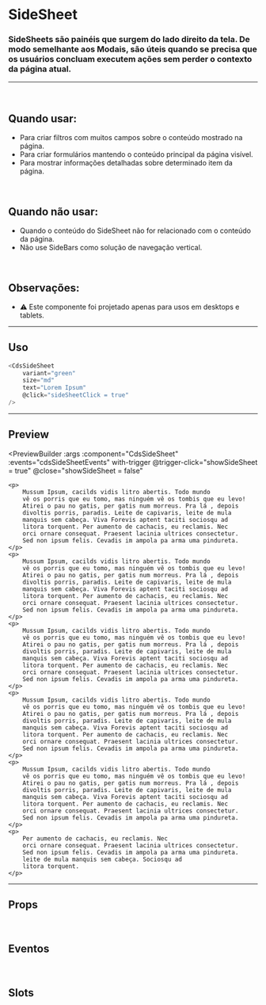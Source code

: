 # SideSheet

### SideSheets são painéis que surgem do lado direito da tela. De modo semelhante aos Modais, são úteis quando se precisa que os usuários concluam executem ações sem perder o contexto da página atual.
---
<br />


## Quando usar:
- Para criar filtros com muitos campos sobre o conteúdo mostrado na página.
- Para criar formulários mantendo o conteúdo principal da página visível.
- Para mostrar informações detalhadas sobre determinado item da página.

<br />

## Quando não usar:
- Quando o conteúdo do SideSheet não for relacionado com o conteúdo da página.
- Não use SideBars como solução de navegação vertical.

<br />

## Observações:
- ⚠️ Este componente foi projetado apenas para usos em desktops e tablets.

---

## Uso

```js
<CdsSideSheet
	variant="green"
	size="md"
	text="Lorem Ipsum"
	@click="sideSheetClick = true"
/>
```

---

## Preview

<PreviewBuilder
	:args
	:component="CdsSideSheet"
	:events="cdsSideSheetEvents"
	with-trigger
	@trigger-click="showSideSheet = true"
	@close="showSideSheet = false"
>
	<p>
		Mussum Ipsum, cacilds vidis litro abertis. Todo mundo
		vê os porris que eu tomo, mas ninguém vê os tombis que eu levo!
		Atirei o pau no gatis, per gatis num morreus. Pra lá , depois
		divoltis porris, paradis. Leite de capivaris, leite de mula
		manquis sem cabeça. Viva Forevis aptent taciti sociosqu ad
		litora torquent. Per aumento de cachacis, eu reclamis. Nec
		orci ornare consequat. Praesent lacinia ultrices consectetur.
		Sed non ipsum felis. Cevadis im ampola pa arma uma pindureta.
	</p>
	<p>
		Mussum Ipsum, cacilds vidis litro abertis. Todo mundo
		vê os porris que eu tomo, mas ninguém vê os tombis que eu levo!
		Atirei o pau no gatis, per gatis num morreus. Pra lá , depois
		divoltis porris, paradis. Leite de capivaris, leite de mula
		manquis sem cabeça. Viva Forevis aptent taciti sociosqu ad
		litora torquent. Per aumento de cachacis, eu reclamis. Nec
		orci ornare consequat. Praesent lacinia ultrices consectetur.
		Sed non ipsum felis. Cevadis im ampola pa arma uma pindureta.
	</p>
	<p>
		Mussum Ipsum, cacilds vidis litro abertis. Todo mundo
		vê os porris que eu tomo, mas ninguém vê os tombis que eu levo!
		Atirei o pau no gatis, per gatis num morreus. Pra lá , depois
		divoltis porris, paradis. Leite de capivaris, leite de mula
		manquis sem cabeça. Viva Forevis aptent taciti sociosqu ad
		litora torquent. Per aumento de cachacis, eu reclamis. Nec
		orci ornare consequat. Praesent lacinia ultrices consectetur.
		Sed non ipsum felis. Cevadis im ampola pa arma uma pindureta.
	</p>
	<p>
		Mussum Ipsum, cacilds vidis litro abertis. Todo mundo
		vê os porris que eu tomo, mas ninguém vê os tombis que eu levo!
		Atirei o pau no gatis, per gatis num morreus. Pra lá , depois
		divoltis porris, paradis. Leite de capivaris, leite de mula
		manquis sem cabeça. Viva Forevis aptent taciti sociosqu ad
		litora torquent. Per aumento de cachacis, eu reclamis. Nec
		orci ornare consequat. Praesent lacinia ultrices consectetur.
		Sed non ipsum felis. Cevadis im ampola pa arma uma pindureta.
	</p>
	<p>
		Mussum Ipsum, cacilds vidis litro abertis. Todo mundo
		vê os porris que eu tomo, mas ninguém vê os tombis que eu levo!
		Atirei o pau no gatis, per gatis num morreus. Pra lá , depois
		divoltis porris, paradis. Leite de capivaris, leite de mula
		manquis sem cabeça. Viva Forevis aptent taciti sociosqu ad
		litora torquent. Per aumento de cachacis, eu reclamis. Nec
		orci ornare consequat. Praesent lacinia ultrices consectetur.
		Sed non ipsum felis. Cevadis im ampola pa arma uma pindureta.
	</p>
	<p>
		Per aumento de cachacis, eu reclamis. Nec
		orci ornare consequat. Praesent lacinia ultrices consectetur.
		Sed non ipsum felis. Cevadis im ampola pa arma uma pindureta.
		leite de mula manquis sem cabeça. Sociosqu ad
		litora torquent.
	</p>
</PreviewBuilder>

---

## Props

<APITable
	name="SideSheet"
	section="props"
/>
<br />

## Eventos

<APITable
	name="SideSheet"
	section="events"
/>
<br />

## Slots

<APITable
	name="SideSheet"
	section="slots"
/>

<script setup>
import { ref } from 'vue';
import CdsSideSheet from '@/components/SideSheet.vue';

const showSideSheet = ref(false);

const cdsSideSheetEvents = [
	'update:modelValue',
	'cancel',
	'close',
	'ok',
];

const args = ref({
	title: 'SideSheet',
	okButtonText: 'Confirmar',
	cancelButtonText: 'Cancelar',
});
</script>
